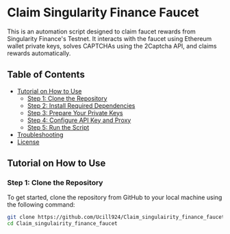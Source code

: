 # Claim Singularity Finance Faucet

This is an automation script designed to claim faucet rewards from Singularity Finance's Testnet. It interacts with the faucet using Ethereum wallet private keys, solves CAPTCHAs using the 2Captcha API, and claims rewards automatically.

## Table of Contents

- [Tutorial on How to Use](#tutorial-on-how-to-use)
  - [Step 1: Clone the Repository](#step-1-clone-the-repository)
  - [Step 2: Install Required Dependencies](#step-2-install-required-dependencies)
  - [Step 3: Prepare Your Private Keys](#step-3-prepare-your-private-keys)
  - [Step 4: Configure API Key and Proxy](#step-4-configure-api-key-and-proxy)
  - [Step 5: Run the Script](#step-5-run-the-script)
- [Troubleshooting](#troubleshooting)
- [License](#license)

## Tutorial on How to Use

### Step 1: Clone the Repository

To get started, clone the repository from GitHub to your local machine using the following command:

```bash
git clone https://github.com/Ucill924/Claim_singulairity_finance_faucet
cd Claim_singulairity_finance_faucet
